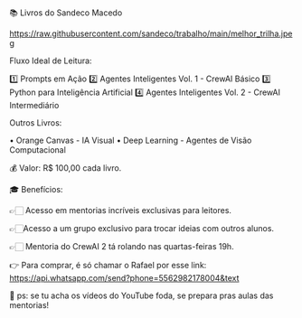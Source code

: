 📚 Livros do Sandeco Macedo

https://raw.githubusercontent.com/sandeco/trabalho/main/melhor_trilha.jpeg

Fluxo Ideal de Leitura:

1️⃣ Prompts em Ação
2️⃣ Agentes Inteligentes Vol. 1 - CrewAI Básico
3️⃣ Python para Inteligência Artificial
4️⃣ Agentes Inteligentes Vol. 2 - CrewAI Intermediário 

Outros Livros:

•	Orange Canvas - IA Visual
•	Deep Learning - Agentes de Visão Computacional

💰 Valor: R$ 100,00 cada livro.

🎓 Benefícios:

👉🏻 Acesso em mentorias incríveis exclusivas para leitores.

👉🏻Acesso a um grupo exclusivo para trocar ideias com outros alunos.

👉🏻 Mentoria do CrewAI 2 tá rolando nas quartas-feiras 19h.


👉 Para comprar, é só chamar o Rafael por esse link:
https://api.whatsapp.com/send?phone=5562982178004&text

🤯 ps: se tu acha os vídeos do YouTube foda, se prepara pras aulas das mentorias!
